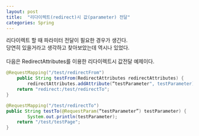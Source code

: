 ```yaml
---
layout: post
title:  "리다이렉트(redirect)시 값(parameter) 전달"
categories: Spring
---
```


리다이렉트 할 때 파라미터 전달이 필요한 경우가 생긴다. <br>
당연히 있을거라고 생각하고 찾아보았는데 역시나 있었다. <br>
<br>
다음은 RedirectAttributes를 이용한 리다이렉트시 값전달 예제이다. 

```java
@RequestMapping("/test/redirectFrom") 
    public String testFrom(RedirectAttributes redirectAttributes) {
        redirectAttributes.addAttribute(“testParameter", testParameter);
    return "redirect:/test/redirectTo";
}
```
```java
@RequestMapping("/test/redirectTo")
public String testTo(@RequestParam(“testParameter”) testParameter) {
        System.out.println(testParameter);
    return "/test/testPage";
}
```


